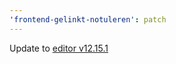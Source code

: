 ```yaml
---
'frontend-gelinkt-notuleren': patch
---
```


Update to [editor v12.15.1](https://github.com/lblod/ember-rdfa-editor/releases/tag/%40lblod%2Fember-rdfa-editor%4012.15.1)
